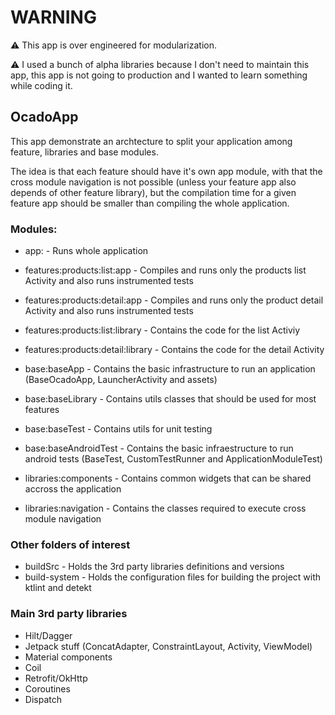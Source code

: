 # WARNING
 :warning: This app is over engineered for modularization.
 
 :warning: I used a bunch of alpha libraries because I don't need to maintain this app, this app is not going to production and I wanted to learn something while coding it.

## OcadoApp

This app demonstrate an archtecture to split your application among feature, libraries and base modules.

The idea is that each feature should have it's own app module, with that the cross module 
navigation is not possible (unless your feature app also depends of other feature library), but the compilation time for a given feature app should be smaller than compiling the whole application.

### Modules:
- app: - Runs whole application
- features:products:list:app - Compiles and runs only the products list Activity and also runs instrumented tests
- features:products:detail:app - Compiles and runs only the product detail Activity and also runs instrumented tests

- features:products:list:library - Contains the code for the list Activiy
- features:products:detail:library - Contains the code for the detail Activity

- base:baseApp - Contains the basic infrastructure to run an application (BaseOcadoApp, LauncherActivity and assets)
- base:baseLibrary - Contains utils classes that should be used for most features
- base:baseTest - Contains utils for unit testing
- base:baseAndroidTest - Contains the basic infraestructure to run android tests (BaseTest, CustomTestRunner and ApplicationModuleTest)

- libraries:components - Contains common widgets that can be shared accross the application
- libraries:navigation - Contains the classes required to execute cross module navigation

### Other folders of interest
- buildSrc - Holds the  3rd party libraries definitions and versions
- build-system - Holds the configuration files for building the project with ktlint and detekt


### Main 3rd party libraries
- Hilt/Dagger
- Jetpack stuff (ConcatAdapter, ConstraintLayout, Activity, ViewModel)
- Material components
- Coil
- Retrofit/OkHttp
- Coroutines
- Dispatch
